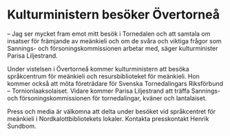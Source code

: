 # Kulturministern besöker Övertorneå

– Jag ser mycket fram emot mitt besök i Tornedalen och att samtala om insatser för främjande av meänkieli och om de svåra och viktiga frågor som Sannings- och försoningskommissionen arbetar med, säger kulturminister Parisa Liljestrand.

Under vistelsen i Övertorneå kommer kulturministern att besöka språkcentrum för meänkieli och resursbiblioteket för meänkieli. Hon kommer också att möta företrädare för Svenska Tornedalingars Riksförbund – Tornionlaaksolaiset. Vidare kommer Parisa Liljestrand att träffa Sannings- och försoningskommissionen för tornedalingar, kväner och lantalaiset.

Press och media är välkomna att delta under besöket vid språkcentret för meänkieli i Nordkalottbibliotekets lokaler. Kontakta presskontakt Henrik Sundbom.

